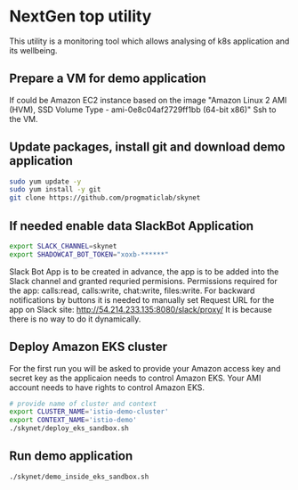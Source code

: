 # NextGen top utility

This utility is a monitoring tool which allows analysing of k8s application and its wellbeing.

## Prepare a VM for demo application
If could be Amazon EC2 instance based on the image
"Amazon Linux 2 AMI (HVM), SSD Volume Type - ami-0e8c04af2729ff1bb (64-bit x86)"
Ssh to the VM.


## Update packages, install git and download demo application
``` bash
sudo yum update -y
sudo yum install -y git
git clone https://github.com/progmaticlab/skynet
```

## If needed enable data SlackBot Application
``` bash
export SLACK_CHANNEL=skynet
export SHADOWCAT_BOT_TOKEN="xoxb-******"
```
Slack Bot App is to be created in advance, the app is to be added into the Slack channel 
and granted requried permisions.
Permissions required for the app: calls:read, calls:write, chat:write, files:write.
For backward notifications by buttons it is needed to manually set Request URL
for the app on Slack site: http://54.214.233.135:8080/slack/proxy/
It is because there is no way to do it dynamically.


## Deploy Amazon EKS cluster
For the first run you will be asked to provide your Amazon access key and
secret key as the applicaion needs to control Amazon EKS.
Your AMI account needs to have rights to control Amazon EKS.
``` bash
# provide name of cluster and context
export CLUSTER_NAME='istio-demo-cluster'
export CONTEXT_NAME='istio-demo'
./skynet/deploy_eks_sandbox.sh
```


## Run demo application
``` bash
./skynet/demo_inside_eks_sandbox.sh
```
